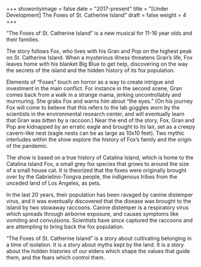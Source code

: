 +++
showonlyimage = false
date = "2017-present"
title = "[Under Development] The Foxes of St. Catherine Island"
draft = false
weight = 4
+++

“The Foxes of St. Catherine Island” is a new musical for 11-16 year olds and their families.

<!--more-->

The story follows Fox, who lives with his Gran and Pop on the highest peak on St. Catherine Island. When a mysterious illness threatens Gran’s life, Fox leaves home with his blanket Big Blue to get help, discovering on the way the secrets of the island and the hidden history of its fox population.

Elements of “Foxes” touch on horror as a way to create intrigue and investment in the main conflict. For instance in the second scene, Gran comes back from a walk in a strange mania, jerking uncontrollably and murmuring. She grabs Fox and warns him about “the eyes.” (On his journey Fox will come to believe that this refers to the lab goggles worn by the scientists in the environmental research center, and will eventually learn that Gran was bitten by a raccoon.) Near the end of the story, Fox, Gran and Pop are kidnapped by an erratic eagle and brought to its lair, set as a creepy cavern-like nest (eagle nests can be as large as 10x10 feet). Two mythic interludes within the show explore the history of Fox’s family and the origin of the pandemic.

The show is based on a true history of Catalina Island, which is home to the Catalina Island Fox, a small grey fox species that grows to around the size of a small house cat. It is theorized that the foxes were originally brought over by the Gabrielino-Tongva people, the indigenous tribes from the unceded land of Los Angeles, as pets.

In the last 20 years, their population has been ravaged by canine distemper virus, and it was eventually discovered that the disease was brought to the island by two stowaway raccoons. Canine distemper is a respiratory virus which spreads through airborne exposure, and causes symptoms like vomiting and convulsions. Scientists have since captured the raccoons and are attempting to bring back the fox population.

“The Foxes of St. Catherine Island” is a story about cultivating belonging in a time of isolation. It is a story about myths kept by the land. It is a story about the hidden histories of our elders which shape the values that guide them, and the fears which control them.
